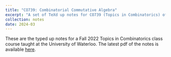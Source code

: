```yaml
---
title: "CO739: Combinatorial Commutative Algebra"
excerpt: "A set of TeXd up notes for CO739 (Topics in Combinatorics) offered at the University of Waterloo. Taught by Oliver Pechenik."
collection: notes
date: 2024-03
---
```


These are the typed up notes for a Fall 2022 Topics in Combinatorics class course taught at the University of Waterloo. The latest pdf of the notes is available [here](/files/CO739CombComAlg.pdf).
